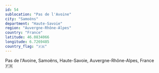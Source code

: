 ```yaml
---
id: 54
sublocation: "Pas de l'Avoine"
city: "Samoëns"
department: "Haute-Savoie"
region: "Auvergne-Rhône-Alpes"
country: "France"
latitude: 46.0834066
longitude: 6.7269485
country_flag: "🇫🇷"
---
```

Pas de l'Avoine, Samoëns, Haute-Savoie, Auvergne-Rhône-Alpes, France 🇫🇷